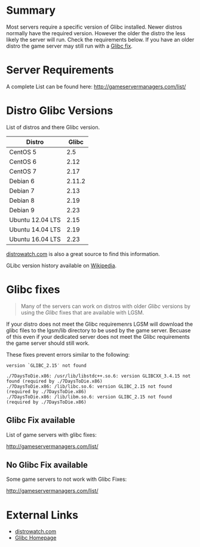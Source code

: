 # Summary
Most servers require a specific version of Glibc installed. Newer distros normally have the required version. However the older the distro the less likely the server will run. Check the requirements below. If you have an older distro the game server may still run with a [Glibc fix](#glibc-fixes).

Server Requirements
===================
A complete List can be found here:
http://gameservermanagers.com/list/

Distro Glibc Versions
====================
List of distros and there Glibc version. 

| Distro           | Glibc   |
|------------------|---------|
| CentOS 5         | 2.5     |
| CentOS 6         | 2.12    |
| CentOS 7         | 2.17    |
| Debian 6         | 2.11.2  |
| Debian 7         | 2.13    |
| Debian 8         | 2.19    |
| Debian 9         | 2.23    |
| Ubuntu 12.04 LTS | 2.15    |
| Ubuntu 14.04 LTS | 2.19    |
| Ubuntu 16.04 LTS | 2.23    |

[distrowatch.com](http://distrowatch.com) is also a great source to find this information. 

GLibc version history available on [Wikipedia](https://en.wikipedia.org/wiki/GNU_C_Library#Version_history).

Glibc fixes
===========

> Many of the servers can work on distros with older _Glibc_ versions by using the _Glibc_ fixes that are available with LGSM. 

If your distro does not meet the Glibc requiremenrs LGSM will download the glibc files to the lgsm/lib directory to be used by the game server. Becuase of this even if your dedicated server does not meet the Glibc requirements the game server should still work.

These fixes prevent errors similar to the following:
```
version `GLIBC_2.15′ not found
```   
```
./7DaysToDie.x86: /usr/lib/libstdc++.so.6: version GLIBCXX_3.4.15 not found (required by ./7DaysToDie.x86)
./7DaysToDie.x86: /lib/libc.so.6: version GLIBC_2.15 not found (required by ./7DaysToDie.x86)
./7DaysToDie.x86: /lib/libm.so.6: version GLIBC_2.15 not found (required by ./7DaysToDie.x86)
```

Glibc Fix available
-------------------
List of game servers with glibc fixes:

http://gameservermanagers.com/list/

No Glibc Fix available
----------------------
Some game servers to not work with Glibc Fixes:

http://gameservermanagers.com/list/

External Links
==============

* [distrowatch.com](http://distrowatch.com/)
* [Glibc Homepage](http://www.gnu.org/software/libc/) 